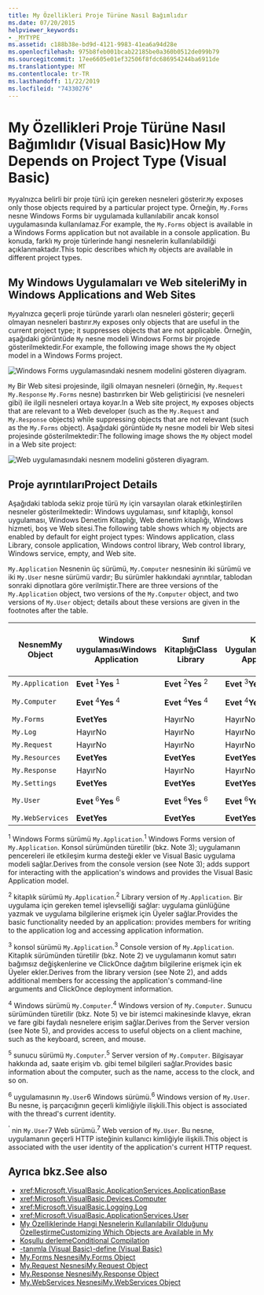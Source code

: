 ```yaml
---
title: My Özellikleri Proje Türüne Nasıl Bağımlıdır
ms.date: 07/20/2015
helpviewer_keywords:
- _MYTYPE
ms.assetid: c188b38e-bd9d-4121-9983-41ea6a94d28e
ms.openlocfilehash: 975b8feb001bcab22185be0a360b0512de099b79
ms.sourcegitcommit: 17ee6605e01ef32506f8fdc686954244ba6911de
ms.translationtype: MT
ms.contentlocale: tr-TR
ms.lasthandoff: 11/22/2019
ms.locfileid: "74330276"
---
```

# <a name="how-my-depends-on-project-type-visual-basic"></a><span data-ttu-id="9fb4b-102">My Özellikleri Proje Türüne Nasıl Bağımlıdır (Visual Basic)</span><span class="sxs-lookup"><span data-stu-id="9fb4b-102">How My Depends on Project Type (Visual Basic)</span></span>

<span data-ttu-id="9fb4b-103">`My`yalnızca belirli bir proje türü için gereken nesneleri gösterir.</span><span class="sxs-lookup"><span data-stu-id="9fb4b-103">`My` exposes only those objects required by a particular project type.</span></span> <span data-ttu-id="9fb4b-104">Örneğin, `My.Forms` nesne Windows Forms bir uygulamada kullanılabilir ancak konsol uygulamasında kullanılamaz.</span><span class="sxs-lookup"><span data-stu-id="9fb4b-104">For example, the `My.Forms` object is available in a Windows Forms application but not available in a console application.</span></span> <span data-ttu-id="9fb4b-105">Bu konuda, farklı `My` proje türlerinde hangi nesnelerin kullanılabildiği açıklanmaktadır.</span><span class="sxs-lookup"><span data-stu-id="9fb4b-105">This topic describes which `My` objects are available in different project types.</span></span>  
  
## <a name="my-in-windows-applications-and-web-sites"></a><span data-ttu-id="9fb4b-106">My Windows Uygulamaları ve Web siteleri</span><span class="sxs-lookup"><span data-stu-id="9fb4b-106">My in Windows Applications and Web Sites</span></span>  

 <span data-ttu-id="9fb4b-107">`My`yalnızca geçerli proje türünde yararlı olan nesneleri gösterir; geçerli olmayan nesneleri bastırır.</span><span class="sxs-lookup"><span data-stu-id="9fb4b-107">`My` exposes only objects that are useful in the current project type; it suppresses objects that are not applicable.</span></span> <span data-ttu-id="9fb4b-108">Örneğin, aşağıdaki görüntüde `My` nesne modeli Windows Forms bir projede gösterilmektedir.</span><span class="sxs-lookup"><span data-stu-id="9fb4b-108">For example, the following image shows the `My` object model in a Windows Forms project.</span></span>  
  
 ![Windows Forms uygulamasındaki nesnem modelini gösteren diyagram.](./media/how-my-depends-on-project-type/my-object-model-windows-forms.png)  
  
 <span data-ttu-id="9fb4b-110">`My` Bir Web sitesi projesinde, ilgili olmayan nesneleri (örneğin, `My.Request` `My.Response` `My.Forms` nesne) bastırırken bir Web geliştiricisi (ve nesneleri gibi) ile ilgili nesneleri ortaya koyar.</span><span class="sxs-lookup"><span data-stu-id="9fb4b-110">In a Web site project, `My` exposes objects that are relevant to a Web developer (such as the `My.Request` and `My.Response` objects) while suppressing objects that are not relevant (such as the `My.Forms` object).</span></span> <span data-ttu-id="9fb4b-111">Aşağıdaki görüntüde `My` nesne modeli bir Web sitesi projesinde gösterilmektedir:</span><span class="sxs-lookup"><span data-stu-id="9fb4b-111">The following image shows the `My` object model in a Web site project:</span></span>  
  
 ![Web uygulamasındaki nesnem modelini gösteren diyagram.](./media/how-my-depends-on-project-type/my-object-model-web.png)  
  
## <a name="project-details"></a><span data-ttu-id="9fb4b-113">Proje ayrıntıları</span><span class="sxs-lookup"><span data-stu-id="9fb4b-113">Project Details</span></span>  

 <span data-ttu-id="9fb4b-114">Aşağıdaki tabloda sekiz proje türü `My` için varsayılan olarak etkinleştirilen nesneler gösterilmektedir: Windows uygulaması, sınıf kitaplığı, konsol uygulaması, Windows Denetim Kitaplığı, Web denetim kitaplığı, Windows hizmeti, boş ve Web sitesi.</span><span class="sxs-lookup"><span data-stu-id="9fb4b-114">The following table shows which `My` objects are enabled by default for eight project types: Windows application, class Library, console application, Windows control library, Web control library, Windows service, empty, and Web site.</span></span>  
  
 <span data-ttu-id="9fb4b-115">`My.Application` Nesnenin üç sürümü, `My.Computer` nesnesinin iki sürümü ve iki `My.User` nesne sürümü vardır; Bu sürümler hakkındaki ayrıntılar, tablodan sonraki dipnotlara göre verilmiştir.</span><span class="sxs-lookup"><span data-stu-id="9fb4b-115">There are three versions of the `My.Application` object, two versions of the `My.Computer` object, and two versions of `My.User` object; details about these versions are given in the footnotes after the table.</span></span>  
  
|<span data-ttu-id="9fb4b-116">Nesnem</span><span class="sxs-lookup"><span data-stu-id="9fb4b-116">My Object</span></span>|<span data-ttu-id="9fb4b-117">Windows uygulaması</span><span class="sxs-lookup"><span data-stu-id="9fb4b-117">Windows Application</span></span>|<span data-ttu-id="9fb4b-118">Sınıf Kitaplığı</span><span class="sxs-lookup"><span data-stu-id="9fb4b-118">Class Library</span></span>|<span data-ttu-id="9fb4b-119">Konsol Uygulaması</span><span class="sxs-lookup"><span data-stu-id="9fb4b-119">Console Application</span></span>|<span data-ttu-id="9fb4b-120">Windows Denetim Kitaplığı</span><span class="sxs-lookup"><span data-stu-id="9fb4b-120">Windows Control Library</span></span>|<span data-ttu-id="9fb4b-121">Web Denetim Kitaplığı</span><span class="sxs-lookup"><span data-stu-id="9fb4b-121">Web Control Library</span></span>|<span data-ttu-id="9fb4b-122">Windows Hizmeti</span><span class="sxs-lookup"><span data-stu-id="9fb4b-122">Windows Service</span></span>|<span data-ttu-id="9fb4b-123">Olmamalıdır</span><span class="sxs-lookup"><span data-stu-id="9fb4b-123">Empty</span></span>|<span data-ttu-id="9fb4b-124">Web Sitesi</span><span class="sxs-lookup"><span data-stu-id="9fb4b-124">Web Site</span></span>|  
|---|---|---|---|---|---|---|---|---|  
|`My.Application`|<span data-ttu-id="9fb4b-125">**Evet** <sup>1</sup></span><span class="sxs-lookup"><span data-stu-id="9fb4b-125">**Yes** <sup>1</sup></span></span>|<span data-ttu-id="9fb4b-126">**Evet** <sup>2</sup></span><span class="sxs-lookup"><span data-stu-id="9fb4b-126">**Yes** <sup>2</sup></span></span>|<span data-ttu-id="9fb4b-127">**Evet** <sup>3</sup></span><span class="sxs-lookup"><span data-stu-id="9fb4b-127">**Yes** <sup>3</sup></span></span>|<span data-ttu-id="9fb4b-128">**Evet** <sup>2</sup></span><span class="sxs-lookup"><span data-stu-id="9fb4b-128">**Yes** <sup>2</sup></span></span>|<span data-ttu-id="9fb4b-129">Hayır</span><span class="sxs-lookup"><span data-stu-id="9fb4b-129">No</span></span>|<span data-ttu-id="9fb4b-130">**Evet** <sup>3</sup></span><span class="sxs-lookup"><span data-stu-id="9fb4b-130">**Yes** <sup>3</sup></span></span>|<span data-ttu-id="9fb4b-131">Hayır</span><span class="sxs-lookup"><span data-stu-id="9fb4b-131">No</span></span>|<span data-ttu-id="9fb4b-132">Hayır</span><span class="sxs-lookup"><span data-stu-id="9fb4b-132">No</span></span>|  
|`My.Computer`|<span data-ttu-id="9fb4b-133">**Evet** <sup>4</sup></span><span class="sxs-lookup"><span data-stu-id="9fb4b-133">**Yes** <sup>4</sup></span></span>|<span data-ttu-id="9fb4b-134">**Evet** <sup>4</sup></span><span class="sxs-lookup"><span data-stu-id="9fb4b-134">**Yes** <sup>4</sup></span></span>|<span data-ttu-id="9fb4b-135">**Evet** <sup>4</sup></span><span class="sxs-lookup"><span data-stu-id="9fb4b-135">**Yes** <sup>4</sup></span></span>|<span data-ttu-id="9fb4b-136">**Evet** <sup>4</sup></span><span class="sxs-lookup"><span data-stu-id="9fb4b-136">**Yes** <sup>4</sup></span></span>|<span data-ttu-id="9fb4b-137">**Evet** <sup>5</sup></span><span class="sxs-lookup"><span data-stu-id="9fb4b-137">**Yes** <sup>5</sup></span></span>|<span data-ttu-id="9fb4b-138">**Evet** <sup>4</sup></span><span class="sxs-lookup"><span data-stu-id="9fb4b-138">**Yes** <sup>4</sup></span></span>|<span data-ttu-id="9fb4b-139">Hayır</span><span class="sxs-lookup"><span data-stu-id="9fb4b-139">No</span></span>|<span data-ttu-id="9fb4b-140">**Evet** <sup>5</sup></span><span class="sxs-lookup"><span data-stu-id="9fb4b-140">**Yes** <sup>5</sup></span></span>|  
|`My.Forms`|<span data-ttu-id="9fb4b-141">**Evet**</span><span class="sxs-lookup"><span data-stu-id="9fb4b-141">**Yes**</span></span>|<span data-ttu-id="9fb4b-142">Hayır</span><span class="sxs-lookup"><span data-stu-id="9fb4b-142">No</span></span>|<span data-ttu-id="9fb4b-143">Hayır</span><span class="sxs-lookup"><span data-stu-id="9fb4b-143">No</span></span>|<span data-ttu-id="9fb4b-144">**Evet**</span><span class="sxs-lookup"><span data-stu-id="9fb4b-144">**Yes**</span></span>|<span data-ttu-id="9fb4b-145">Hayır</span><span class="sxs-lookup"><span data-stu-id="9fb4b-145">No</span></span>|<span data-ttu-id="9fb4b-146">Hayır</span><span class="sxs-lookup"><span data-stu-id="9fb4b-146">No</span></span>|<span data-ttu-id="9fb4b-147">Hayır</span><span class="sxs-lookup"><span data-stu-id="9fb4b-147">No</span></span>|<span data-ttu-id="9fb4b-148">Hayır</span><span class="sxs-lookup"><span data-stu-id="9fb4b-148">No</span></span>|  
|`My.Log`|<span data-ttu-id="9fb4b-149">Hayır</span><span class="sxs-lookup"><span data-stu-id="9fb4b-149">No</span></span>|<span data-ttu-id="9fb4b-150">Hayır</span><span class="sxs-lookup"><span data-stu-id="9fb4b-150">No</span></span>|<span data-ttu-id="9fb4b-151">Hayır</span><span class="sxs-lookup"><span data-stu-id="9fb4b-151">No</span></span>|<span data-ttu-id="9fb4b-152">Hayır</span><span class="sxs-lookup"><span data-stu-id="9fb4b-152">No</span></span>|<span data-ttu-id="9fb4b-153">Hayır</span><span class="sxs-lookup"><span data-stu-id="9fb4b-153">No</span></span>|<span data-ttu-id="9fb4b-154">Hayır</span><span class="sxs-lookup"><span data-stu-id="9fb4b-154">No</span></span>|<span data-ttu-id="9fb4b-155">Hayır</span><span class="sxs-lookup"><span data-stu-id="9fb4b-155">No</span></span>|<span data-ttu-id="9fb4b-156">**Evet**</span><span class="sxs-lookup"><span data-stu-id="9fb4b-156">**Yes**</span></span>|  
|`My.Request`|<span data-ttu-id="9fb4b-157">Hayır</span><span class="sxs-lookup"><span data-stu-id="9fb4b-157">No</span></span>|<span data-ttu-id="9fb4b-158">Hayır</span><span class="sxs-lookup"><span data-stu-id="9fb4b-158">No</span></span>|<span data-ttu-id="9fb4b-159">Hayır</span><span class="sxs-lookup"><span data-stu-id="9fb4b-159">No</span></span>|<span data-ttu-id="9fb4b-160">Hayır</span><span class="sxs-lookup"><span data-stu-id="9fb4b-160">No</span></span>|<span data-ttu-id="9fb4b-161">Hayır</span><span class="sxs-lookup"><span data-stu-id="9fb4b-161">No</span></span>|<span data-ttu-id="9fb4b-162">Hayır</span><span class="sxs-lookup"><span data-stu-id="9fb4b-162">No</span></span>|<span data-ttu-id="9fb4b-163">Hayır</span><span class="sxs-lookup"><span data-stu-id="9fb4b-163">No</span></span>|<span data-ttu-id="9fb4b-164">**Evet**</span><span class="sxs-lookup"><span data-stu-id="9fb4b-164">**Yes**</span></span>|  
|`My.Resources`|<span data-ttu-id="9fb4b-165">**Evet**</span><span class="sxs-lookup"><span data-stu-id="9fb4b-165">**Yes**</span></span>|<span data-ttu-id="9fb4b-166">**Evet**</span><span class="sxs-lookup"><span data-stu-id="9fb4b-166">**Yes**</span></span>|<span data-ttu-id="9fb4b-167">**Evet**</span><span class="sxs-lookup"><span data-stu-id="9fb4b-167">**Yes**</span></span>|<span data-ttu-id="9fb4b-168">**Evet**</span><span class="sxs-lookup"><span data-stu-id="9fb4b-168">**Yes**</span></span>|<span data-ttu-id="9fb4b-169">**Evet**</span><span class="sxs-lookup"><span data-stu-id="9fb4b-169">**Yes**</span></span>|<span data-ttu-id="9fb4b-170">**Evet**</span><span class="sxs-lookup"><span data-stu-id="9fb4b-170">**Yes**</span></span>|<span data-ttu-id="9fb4b-171">Hayır</span><span class="sxs-lookup"><span data-stu-id="9fb4b-171">No</span></span>|<span data-ttu-id="9fb4b-172">Hayır</span><span class="sxs-lookup"><span data-stu-id="9fb4b-172">No</span></span>|  
|`My.Response`|<span data-ttu-id="9fb4b-173">Hayır</span><span class="sxs-lookup"><span data-stu-id="9fb4b-173">No</span></span>|<span data-ttu-id="9fb4b-174">Hayır</span><span class="sxs-lookup"><span data-stu-id="9fb4b-174">No</span></span>|<span data-ttu-id="9fb4b-175">Hayır</span><span class="sxs-lookup"><span data-stu-id="9fb4b-175">No</span></span>|<span data-ttu-id="9fb4b-176">Hayır</span><span class="sxs-lookup"><span data-stu-id="9fb4b-176">No</span></span>|<span data-ttu-id="9fb4b-177">Hayır</span><span class="sxs-lookup"><span data-stu-id="9fb4b-177">No</span></span>|<span data-ttu-id="9fb4b-178">Hayır</span><span class="sxs-lookup"><span data-stu-id="9fb4b-178">No</span></span>|<span data-ttu-id="9fb4b-179">Hayır</span><span class="sxs-lookup"><span data-stu-id="9fb4b-179">No</span></span>|<span data-ttu-id="9fb4b-180">**Evet**</span><span class="sxs-lookup"><span data-stu-id="9fb4b-180">**Yes**</span></span>|  
|`My.Settings`|<span data-ttu-id="9fb4b-181">**Evet**</span><span class="sxs-lookup"><span data-stu-id="9fb4b-181">**Yes**</span></span>|<span data-ttu-id="9fb4b-182">**Evet**</span><span class="sxs-lookup"><span data-stu-id="9fb4b-182">**Yes**</span></span>|<span data-ttu-id="9fb4b-183">**Evet**</span><span class="sxs-lookup"><span data-stu-id="9fb4b-183">**Yes**</span></span>|<span data-ttu-id="9fb4b-184">**Evet**</span><span class="sxs-lookup"><span data-stu-id="9fb4b-184">**Yes**</span></span>|<span data-ttu-id="9fb4b-185">**Evet**</span><span class="sxs-lookup"><span data-stu-id="9fb4b-185">**Yes**</span></span>|<span data-ttu-id="9fb4b-186">**Evet**</span><span class="sxs-lookup"><span data-stu-id="9fb4b-186">**Yes**</span></span>|<span data-ttu-id="9fb4b-187">Hayır</span><span class="sxs-lookup"><span data-stu-id="9fb4b-187">No</span></span>|<span data-ttu-id="9fb4b-188">Hayır</span><span class="sxs-lookup"><span data-stu-id="9fb4b-188">No</span></span>|  
|`My.User`|<span data-ttu-id="9fb4b-189">**Evet** <sup>6</sup></span><span class="sxs-lookup"><span data-stu-id="9fb4b-189">**Yes** <sup>6</sup></span></span>|<span data-ttu-id="9fb4b-190">**Evet** <sup>6</sup></span><span class="sxs-lookup"><span data-stu-id="9fb4b-190">**Yes** <sup>6</sup></span></span>|<span data-ttu-id="9fb4b-191">**Evet** <sup>6</sup></span><span class="sxs-lookup"><span data-stu-id="9fb4b-191">**Yes** <sup>6</sup></span></span>|<span data-ttu-id="9fb4b-192">**Evet** <sup>6</sup></span><span class="sxs-lookup"><span data-stu-id="9fb4b-192">**Yes** <sup>6</sup></span></span>|<span data-ttu-id="9fb4b-193">**Evet** <sup>7</sup></span><span class="sxs-lookup"><span data-stu-id="9fb4b-193">**Yes** <sup>7</sup></span></span>|<span data-ttu-id="9fb4b-194">**Evet** <sup>6</sup></span><span class="sxs-lookup"><span data-stu-id="9fb4b-194">**Yes** <sup>6</sup></span></span>|<span data-ttu-id="9fb4b-195">Hayır</span><span class="sxs-lookup"><span data-stu-id="9fb4b-195">No</span></span>|<span data-ttu-id="9fb4b-196">**Evet** <sup>7</sup></span><span class="sxs-lookup"><span data-stu-id="9fb4b-196">**Yes** <sup>7</sup></span></span>|  
|`My.WebServices`|<span data-ttu-id="9fb4b-197">**Evet**</span><span class="sxs-lookup"><span data-stu-id="9fb4b-197">**Yes**</span></span>|<span data-ttu-id="9fb4b-198">**Evet**</span><span class="sxs-lookup"><span data-stu-id="9fb4b-198">**Yes**</span></span>|<span data-ttu-id="9fb4b-199">**Evet**</span><span class="sxs-lookup"><span data-stu-id="9fb4b-199">**Yes**</span></span>|<span data-ttu-id="9fb4b-200">**Evet**</span><span class="sxs-lookup"><span data-stu-id="9fb4b-200">**Yes**</span></span>|<span data-ttu-id="9fb4b-201">**Evet**</span><span class="sxs-lookup"><span data-stu-id="9fb4b-201">**Yes**</span></span>|<span data-ttu-id="9fb4b-202">**Evet**</span><span class="sxs-lookup"><span data-stu-id="9fb4b-202">**Yes**</span></span>|<span data-ttu-id="9fb4b-203">Hayır</span><span class="sxs-lookup"><span data-stu-id="9fb4b-203">No</span></span>|<span data-ttu-id="9fb4b-204">Hayır</span><span class="sxs-lookup"><span data-stu-id="9fb4b-204">No</span></span>|  
  
 <span data-ttu-id="9fb4b-205"><sup>1</sup> Windows Forms sürümü `My.Application`.</span><span class="sxs-lookup"><span data-stu-id="9fb4b-205"><sup>1</sup> Windows Forms version of `My.Application`.</span></span> <span data-ttu-id="9fb4b-206">Konsol sürümünden türetilir (bkz. Note 3); uygulamanın pencereleri ile etkileşim kurma desteği ekler ve Visual Basic uygulama modeli sağlar.</span><span class="sxs-lookup"><span data-stu-id="9fb4b-206">Derives from the console version (see Note 3); adds support for interacting with the application's windows and provides the Visual Basic Application model.</span></span>  
  
 <span data-ttu-id="9fb4b-207"><sup>2</sup> kitaplık sürümü `My.Application`.</span><span class="sxs-lookup"><span data-stu-id="9fb4b-207"><sup>2</sup> Library version of `My.Application`.</span></span> <span data-ttu-id="9fb4b-208">Bir uygulama için gereken temel işlevselliği sağlar: uygulama günlüğüne yazmak ve uygulama bilgilerine erişmek için Üyeler sağlar.</span><span class="sxs-lookup"><span data-stu-id="9fb4b-208">Provides the basic functionality needed by an application: provides members for writing to the application log and accessing application information.</span></span>  
  
 <span data-ttu-id="9fb4b-209"><sup>3</sup> konsol sürümü `My.Application`.</span><span class="sxs-lookup"><span data-stu-id="9fb4b-209"><sup>3</sup> Console version of `My.Application`.</span></span> <span data-ttu-id="9fb4b-210">Kitaplık sürümünden türetilir (bkz. Note 2) ve uygulamanın komut satırı bağımsız değişkenlerine ve ClickOnce dağıtım bilgilerine erişmek için ek Üyeler ekler.</span><span class="sxs-lookup"><span data-stu-id="9fb4b-210">Derives from the library version (see Note 2), and adds additional members for accessing the application's command-line arguments and ClickOnce deployment information.</span></span>  
  
 <span data-ttu-id="9fb4b-211"><sup>4</sup> Windows sürümü `My.Computer`.</span><span class="sxs-lookup"><span data-stu-id="9fb4b-211"><sup>4</sup> Windows version of `My.Computer`.</span></span> <span data-ttu-id="9fb4b-212">Sunucu sürümünden türetilir (bkz. Note 5) ve bir istemci makinesinde klavye, ekran ve fare gibi faydalı nesnelere erişim sağlar.</span><span class="sxs-lookup"><span data-stu-id="9fb4b-212">Derives from the Server version (see Note 5), and provides access to useful objects on a client machine, such as the keyboard, screen, and mouse.</span></span>  
  
 <span data-ttu-id="9fb4b-213"><sup>5</sup> sunucu sürümü `My.Computer`.</span><span class="sxs-lookup"><span data-stu-id="9fb4b-213"><sup>5</sup> Server version of `My.Computer`.</span></span> <span data-ttu-id="9fb4b-214">Bilgisayar hakkında ad, saate erişim vb. gibi temel bilgileri sağlar.</span><span class="sxs-lookup"><span data-stu-id="9fb4b-214">Provides basic information about the computer, such as the name, access to the clock, and so on.</span></span>  
  
 <span data-ttu-id="9fb4b-215"><sup>6</sup> uygulamasının `My.User`6 Windows sürümü.</span><span class="sxs-lookup"><span data-stu-id="9fb4b-215"><sup>6</sup> Windows version of `My.User`.</span></span> <span data-ttu-id="9fb4b-216">Bu nesne, iş parçacığının geçerli kimliğiyle ilişkili.</span><span class="sxs-lookup"><span data-stu-id="9fb4b-216">This object is associated with the thread's current identity.</span></span>  
  
 <span data-ttu-id="9fb4b-217"><sup>'</sup> nin `My.User`7 Web sürümü.</span><span class="sxs-lookup"><span data-stu-id="9fb4b-217"><sup>7</sup> Web version of `My.User`.</span></span> <span data-ttu-id="9fb4b-218">Bu nesne, uygulamanın geçerli HTTP isteğinin kullanıcı kimliğiyle ilişkili.</span><span class="sxs-lookup"><span data-stu-id="9fb4b-218">This object is associated with the user identity of the application's current HTTP request.</span></span>  
  
## <a name="see-also"></a><span data-ttu-id="9fb4b-219">Ayrıca bkz.</span><span class="sxs-lookup"><span data-stu-id="9fb4b-219">See also</span></span>

- <xref:Microsoft.VisualBasic.ApplicationServices.ApplicationBase>
- <xref:Microsoft.VisualBasic.Devices.Computer>
- <xref:Microsoft.VisualBasic.Logging.Log>
- <xref:Microsoft.VisualBasic.ApplicationServices.User>
- [<span data-ttu-id="9fb4b-220">My Özelliklerinde Hangi Nesnelerin Kullanılabilir Olduğunu Özelleştirme</span><span class="sxs-lookup"><span data-stu-id="9fb4b-220">Customizing Which Objects are Available in My</span></span>](../../../visual-basic/developing-apps/customizing-extending-my/customizing-which-objects-are-available-in-my.md)
- [<span data-ttu-id="9fb4b-221">Koşullu derleme</span><span class="sxs-lookup"><span data-stu-id="9fb4b-221">Conditional Compilation</span></span>](../../../visual-basic/programming-guide/program-structure/conditional-compilation.md)
- [<span data-ttu-id="9fb4b-222">-tanımla (Visual Basic)</span><span class="sxs-lookup"><span data-stu-id="9fb4b-222">-define (Visual Basic)</span></span>](../../../visual-basic/reference/command-line-compiler/define.md)
- [<span data-ttu-id="9fb4b-223">My.Forms Nesnesi</span><span class="sxs-lookup"><span data-stu-id="9fb4b-223">My.Forms Object</span></span>](../../../visual-basic/language-reference/objects/my-forms-object.md)
- [<span data-ttu-id="9fb4b-224">My.Request Nesnesi</span><span class="sxs-lookup"><span data-stu-id="9fb4b-224">My.Request Object</span></span>](../../../visual-basic/language-reference/objects/my-request-object.md)
- [<span data-ttu-id="9fb4b-225">My.Response Nesnesi</span><span class="sxs-lookup"><span data-stu-id="9fb4b-225">My.Response Object</span></span>](../../../visual-basic/language-reference/objects/my-response-object.md)
- [<span data-ttu-id="9fb4b-226">My.WebServices Nesnesi</span><span class="sxs-lookup"><span data-stu-id="9fb4b-226">My.WebServices Object</span></span>](../../../visual-basic/language-reference/objects/my-webservices-object.md)
